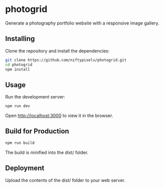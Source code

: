 # photogrid

Generate a photography portfolio website with a responsive image gallery. 

## Installing
Clone the repository and install the dependencies:

```bash
git clone https://github.com/niftypixels/photogrid.git
cd photogrid
npm install
```

## Usage
Run the development server:

```bash
npm run dev
```

Open [http://localhost:3000](http://localhost:3000) to view it in the browser.

## Build for Production

```bash
npm run build
```

The build is minified into the dist/ folder.


## Deployment
Upload the contents of the dist/ folder to your web server.


